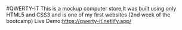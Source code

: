 #QWERTY-IT
This is a mockup computer store,It was built using only HTML5 and CSS3 and is one of my first websites (2nd week of the bootcamp)
Live Demo:https://qwerty-it.netlify.app/
